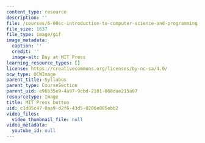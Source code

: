 ```yaml
---
content_type: resource
description: ''
file: /courses/6-00sc-introduction-to-computer-science-and-programming-spring-2011/c1d85c470aa9d2f643d50206e005ebb2_mp_logo.gif
file_size: 1637
file_type: image/gif
image_metadata:
  caption: ''
  credit: ''
  image-alt: Buy at MIT Press
learning_resource_types: []
license: https://creativecommons.org/licenses/by-nc-sa/4.0/
ocw_type: OCWImage
parent_title: Syllabus
parent_type: CourseSection
parent_uid: e96b35e9-4a97-9cbd-2101-868dae215a07
resourcetype: Image
title: MIT Press button
uid: c1d85c47-0aa9-d2f6-43d5-0206e005ebb2
video_files:
  video_thumbnail_file: null
video_metadata:
  youtube_id: null
---
```

